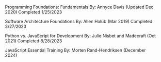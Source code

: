 Programming Foundations: Fundamentals By: Annyce Davis (Updated Dec 2020)
Completed 1/25/2023

Software Architecture Foundations By: Allen Holub (Mar 2019)
Completed 3/27/2023

Python vs. JavaScript for Development By: Julie Nisbet and Madecraft (Oct 2021)
Completed 8/28/2023

JavaScript Essential Training By: Morten Rand-Hendriksen (December 2024)

